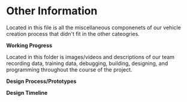 Other Information
====

Located in this file is all the miscellaneous componenets of our vehicle creation process that didn't fit in the other cateogries. 

**Working Progress**

Located in this folder is images/videos and descriptions of our team recording data, training data, debugging, building, designing, and
 programming throughout the course of the project. 


**Design Process/Prototypes**

**Design Timeline**
